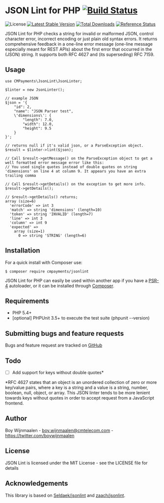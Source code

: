 # JSON Lint for PHP [![Build Status](https://img.shields.io/travis/cmpayments/jsonlint.svg)](https://travis-ci.org/cmpayments/jsonlint)

![License](https://img.shields.io/packagist/l/cmpayments/jsonlint.svg)
[![Latest Stable Version](https://img.shields.io/packagist/v/cmpayments/jsonlint.svg)](https://packagist.org/packages/cmpayments/jsonlint)
[![Total Downloads](https://img.shields.io/packagist/dt/cmpayments/jsonlint.svg)](https://packagist.org/packages/cmpayments/jsonlint)
[![Reference Status](https://www.versioneye.com/php/cmpayments:jsonlint/reference_badge.svg)](https://www.versioneye.com/php/cmpayments:jsonlint/references)

JSON Lint for PHP checks a string for invalid or malformed JSON, control character error, incorrect encoding or just plain old syntax errors.
It returns comprehensive feedback in a one-line error message (one-line message especially meant for REST APIs) about the first error that occurred in the (JSON) string.
It supports both RFC 4627 and (its superseding) RFC 7159.

Usage
-----

```php2
use CMPayments\JsonLint\JsonLinter;

$linter = new JsonLinter();

// example JSON
$json = '{
    "id": 2,
    "name": "JSON Parser test",
    \'dimensions\': {
        "length": 7.0,
        "width": 12.0,
        "height": 9.5
    }
}';

// returns null if it's valid json, or a ParseException object.
$result = $linter->lint($json);

// Call $result->getMessage() on the ParseException object to get a well formatted error message error like this:
// You used single quotes instead of double quotes on string 'dimensions' on line 4 at column 9. It appears you have an extra trailing comma

// Call $result->getDetails() on the exception to get more info.
$result->getDetails();

// $result->getDetails() returns;
array (size=6)
  'errorCode' => int 3
  'match' => string 'dimensions' (length=10)
  'token' => string 'INVALID' (length=7)
  'line' => int 3
  'column' => int 9
  'expected' =>
    array (size=1)
      0 => string 'STRING' (length=6)
```

Installation
------------
For a quick install with Composer use:

    $ composer require cmpayments/jsonlint

JSON Lint for PHP can easily be used within another app if you have a
[PSR-4](https://github.com/php-fig/fig-standards/blob/master/accepted/PSR-4-autoloader.md)
autoloader, or it can be installed through [Composer](https://getcomposer.org/).

Requirements
------------

- PHP 5.4+
- [optional] PHPUnit 3.5+ to execute the test suite (phpunit --version)

Submitting bugs and feature requests
------------------------------------

Bugs and feature request are tracked on [GitHub](https://github.com/cmpayments/jsonlint/issues)

Todo
----

- [ ] Add support for keys without double quotes*

*RFC 4627 states that an object is an unordered collection of zero or more key/value pairs, where a key is a string and a value is a string, number, boolean, null, object, or array.
This JSON linter tends to be more lenient towards keys without quotes in order to accept request from a JavaScript frontend.

Author
------

Boy Wijnmaalen - <boy.wijnmaalen@cmtelecom.com> - <https://twitter.com/boywijnmaalen>

License
-------

JSON Lint is licensed under the MIT License - see the LICENSE file for details

Acknowledgements
----------------

This library is based on [Seldaek/jsonlint](https://github.com/Seldaek/jsonlint) and [zaach/jsonlint](https://github.com/zaach/jsonlint).

